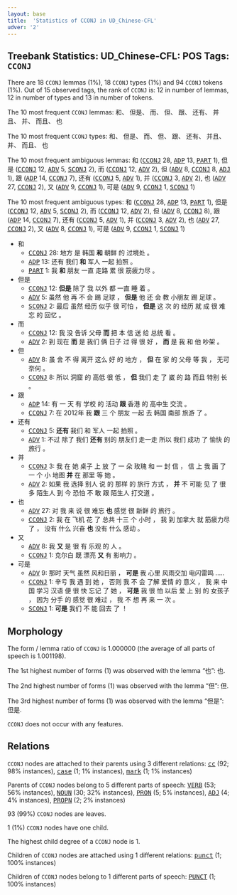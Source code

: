 ```yaml
---
layout: base
title:  'Statistics of CCONJ in UD_Chinese-CFL'
udver: '2'
---
```


## Treebank Statistics: UD_Chinese-CFL: POS Tags: `CCONJ`

There are 18 `CCONJ` lemmas (1%), 18 `CCONJ` types (1%) and 94 `CCONJ` tokens (1%).
Out of 15 observed tags, the rank of `CCONJ` is: 12 in number of lemmas, 12 in number of types and 13 in number of tokens.

The 10 most frequent `CCONJ` lemmas: 和、 但是、 而、 但、 跟、 还有、 并且、 并、 而且、 也

The 10 most frequent `CCONJ` types:  和、 但是、 而、 但、 跟、 还有、 并且、 并、 而且、 也

The 10 most frequent ambiguous lemmas: 和 (<tt><a href="zh_cfl-pos-CCONJ.html">CCONJ</a></tt> 28, <tt><a href="zh_cfl-pos-ADP.html">ADP</a></tt> 13, <tt><a href="zh_cfl-pos-PART.html">PART</a></tt> 1), 但是 (<tt><a href="zh_cfl-pos-CCONJ.html">CCONJ</a></tt> 12, <tt><a href="zh_cfl-pos-ADV.html">ADV</a></tt> 5, <tt><a href="zh_cfl-pos-SCONJ.html">SCONJ</a></tt> 2), 而 (<tt><a href="zh_cfl-pos-CCONJ.html">CCONJ</a></tt> 12, <tt><a href="zh_cfl-pos-ADV.html">ADV</a></tt> 2), 但 (<tt><a href="zh_cfl-pos-ADV.html">ADV</a></tt> 8, <tt><a href="zh_cfl-pos-CCONJ.html">CCONJ</a></tt> 8, <tt><a href="zh_cfl-pos-ADJ.html">ADJ</a></tt> 1), 跟 (<tt><a href="zh_cfl-pos-ADP.html">ADP</a></tt> 14, <tt><a href="zh_cfl-pos-CCONJ.html">CCONJ</a></tt> 7), 还有 (<tt><a href="zh_cfl-pos-CCONJ.html">CCONJ</a></tt> 5, <tt><a href="zh_cfl-pos-ADV.html">ADV</a></tt> 1), 并 (<tt><a href="zh_cfl-pos-CCONJ.html">CCONJ</a></tt> 3, <tt><a href="zh_cfl-pos-ADV.html">ADV</a></tt> 2), 也 (<tt><a href="zh_cfl-pos-ADV.html">ADV</a></tt> 27, <tt><a href="zh_cfl-pos-CCONJ.html">CCONJ</a></tt> 2), 又 (<tt><a href="zh_cfl-pos-ADV.html">ADV</a></tt> 9, <tt><a href="zh_cfl-pos-CCONJ.html">CCONJ</a></tt> 1), 可是 (<tt><a href="zh_cfl-pos-ADV.html">ADV</a></tt> 9, <tt><a href="zh_cfl-pos-CCONJ.html">CCONJ</a></tt> 1, <tt><a href="zh_cfl-pos-SCONJ.html">SCONJ</a></tt> 1)

The 10 most frequent ambiguous types:  和 (<tt><a href="zh_cfl-pos-CCONJ.html">CCONJ</a></tt> 28, <tt><a href="zh_cfl-pos-ADP.html">ADP</a></tt> 13, <tt><a href="zh_cfl-pos-PART.html">PART</a></tt> 1), 但是 (<tt><a href="zh_cfl-pos-CCONJ.html">CCONJ</a></tt> 12, <tt><a href="zh_cfl-pos-ADV.html">ADV</a></tt> 5, <tt><a href="zh_cfl-pos-SCONJ.html">SCONJ</a></tt> 2), 而 (<tt><a href="zh_cfl-pos-CCONJ.html">CCONJ</a></tt> 12, <tt><a href="zh_cfl-pos-ADV.html">ADV</a></tt> 2), 但 (<tt><a href="zh_cfl-pos-ADV.html">ADV</a></tt> 8, <tt><a href="zh_cfl-pos-CCONJ.html">CCONJ</a></tt> 8), 跟 (<tt><a href="zh_cfl-pos-ADP.html">ADP</a></tt> 14, <tt><a href="zh_cfl-pos-CCONJ.html">CCONJ</a></tt> 7), 还有 (<tt><a href="zh_cfl-pos-CCONJ.html">CCONJ</a></tt> 5, <tt><a href="zh_cfl-pos-ADV.html">ADV</a></tt> 1), 并 (<tt><a href="zh_cfl-pos-CCONJ.html">CCONJ</a></tt> 3, <tt><a href="zh_cfl-pos-ADV.html">ADV</a></tt> 2), 也 (<tt><a href="zh_cfl-pos-ADV.html">ADV</a></tt> 27, <tt><a href="zh_cfl-pos-CCONJ.html">CCONJ</a></tt> 2), 又 (<tt><a href="zh_cfl-pos-ADV.html">ADV</a></tt> 8, <tt><a href="zh_cfl-pos-CCONJ.html">CCONJ</a></tt> 1), 可是 (<tt><a href="zh_cfl-pos-ADV.html">ADV</a></tt> 9, <tt><a href="zh_cfl-pos-CCONJ.html">CCONJ</a></tt> 1, <tt><a href="zh_cfl-pos-SCONJ.html">SCONJ</a></tt> 1)


* 和
  * <tt><a href="zh_cfl-pos-CCONJ.html">CCONJ</a></tt> 28: 地方 是 韩国 <b>和</b> 朝鲜 的 过境处 。
  * <tt><a href="zh_cfl-pos-ADP.html">ADP</a></tt> 13: 还有 我们 <b>和</b> 军人 一起 拍照 。
  * <tt><a href="zh_cfl-pos-PART.html">PART</a></tt> 1: 我 <b>和</b> 朋友 一直 走路 累 很 筋疲力尽 。
* 但是
  * <tt><a href="zh_cfl-pos-CCONJ.html">CCONJ</a></tt> 12: <b>但是</b> 除了 我 以外 都 一直 睡 着 。
  * <tt><a href="zh_cfl-pos-ADV.html">ADV</a></tt> 5: 虽然 他 再 不 会 踢 足球 ， <b>但是</b> 他 还 会 教 小朋友 踢 足球 。
  * <tt><a href="zh_cfl-pos-SCONJ.html">SCONJ</a></tt> 2: 最后 虽然 经历 似乎 很 可怕 ， <b>但是</b> 这 次 的 经历 就 成 很 难忘 的 回忆 。
* 而
  * <tt><a href="zh_cfl-pos-CCONJ.html">CCONJ</a></tt> 12: 我 没 告诉 父母 <b>而</b> 把 本 信 送 给 总统 看 。
  * <tt><a href="zh_cfl-pos-ADV.html">ADV</a></tt> 2: 到 现在 <b>而</b> 是 我们 俩 日子 过 得 很 好 ， <b>而</b> 是 我 和 他 吵架 。
* 但
  * <tt><a href="zh_cfl-pos-ADV.html">ADV</a></tt> 8: 虽 舍 不 得 离开 这么 好 的 地方 ， <b>但</b> 在 家 的 父母 等 我 ， 无可奈何 。
  * <tt><a href="zh_cfl-pos-CCONJ.html">CCONJ</a></tt> 8: 所以 洞窟 的 高低 很 低 ， <b>但</b> 我们 走 了 崴 的 路 而且 特别 长 。
* 跟
  * <tt><a href="zh_cfl-pos-ADP.html">ADP</a></tt> 14: 有 一 天 有 学校 的 活动 <b>跟</b> 香港 的 高中生 交流 。
  * <tt><a href="zh_cfl-pos-CCONJ.html">CCONJ</a></tt> 7: 在 2012年 我 <b>跟</b> 三 个 朋友 一起 去 韩国 南部 旅游 了 。
* 还有
  * <tt><a href="zh_cfl-pos-CCONJ.html">CCONJ</a></tt> 5: <b>还有</b> 我们 和 军人 一起 拍照 。
  * <tt><a href="zh_cfl-pos-ADV.html">ADV</a></tt> 1: 不过 除了 我们 <b>还有</b> 别的 朋友们 走一走 所以 我们 成功 了 愉快 的 旅行 。
* 并
  * <tt><a href="zh_cfl-pos-CCONJ.html">CCONJ</a></tt> 3: 我 在 她 桌子 上 放 了 一 朵 玫瑰 和 一 封 信 ， 信 上 我 画 了 一 个 小 地图 <b>并</b> 在 那里 等 她 。
  * <tt><a href="zh_cfl-pos-ADV.html">ADV</a></tt> 2: 如果 我 选择 别人 说 的 那样 的 旅行 方式 ， <b>并</b> 不 可能 见 了 很多 陌生人 到 今 恐怕 不 敢 跟 陌生人 打交道 。
* 也
  * <tt><a href="zh_cfl-pos-ADV.html">ADV</a></tt> 27: 对 我 来 说 很 难忘 <b>也</b> 感觉 很 新鲜 的 旅行 。
  * <tt><a href="zh_cfl-pos-CCONJ.html">CCONJ</a></tt> 2: 我 在 飞机 花 了 总共 十三 个 小时 ， 我 到 加拿大 就 筋疲力尽 了 ， 没有 什么 兴奋 <b>也</b> 没有 什么 感动 。
* 又
  * <tt><a href="zh_cfl-pos-ADV.html">ADV</a></tt> 8: 我 <b>又</b> 是 很 有 乐观 的 人 。
  * <tt><a href="zh_cfl-pos-CCONJ.html">CCONJ</a></tt> 1: 克尔白 既 漂亮 <b>又</b> 有 影响力 。
* 可是
  * <tt><a href="zh_cfl-pos-ADV.html">ADV</a></tt> 9: 那时 天气 虽然 风和日丽 ， <b>可是</b> 我 心里 风雨交加 电闪雷鸣 .....
  * <tt><a href="zh_cfl-pos-CCONJ.html">CCONJ</a></tt> 1: 辛亏 我 遇 到 她 ， 否则 我 不 会 了解 爱情 的 意义 ， 我 来 中国 学习 汉语 便 很 快 忘记 了 她 ， <b>可是</b> 我 很 怕 以后 爱 上 别 的 女孩子 ， 因为 分手 的 感觉 很 难过 ， 我 不 想 再 来 一 次 。
  * <tt><a href="zh_cfl-pos-SCONJ.html">SCONJ</a></tt> 1: <b>可是</b> 我们 不 能 回去 了 ！

## Morphology

The form / lemma ratio of `CCONJ` is 1.000000 (the average of all parts of speech is 1.001198).

The 1st highest number of forms (1) was observed with the lemma “也”: 也.

The 2nd highest number of forms (1) was observed with the lemma “但”: 但.

The 3rd highest number of forms (1) was observed with the lemma “但是”: 但是.

`CCONJ` does not occur with any features.


## Relations

`CCONJ` nodes are attached to their parents using 3 different relations: <tt><a href="zh_cfl-dep-cc.html">cc</a></tt> (92; 98% instances), <tt><a href="zh_cfl-dep-case.html">case</a></tt> (1; 1% instances), <tt><a href="zh_cfl-dep-mark.html">mark</a></tt> (1; 1% instances)

Parents of `CCONJ` nodes belong to 5 different parts of speech: <tt><a href="zh_cfl-pos-VERB.html">VERB</a></tt> (53; 56% instances), <tt><a href="zh_cfl-pos-NOUN.html">NOUN</a></tt> (30; 32% instances), <tt><a href="zh_cfl-pos-PRON.html">PRON</a></tt> (5; 5% instances), <tt><a href="zh_cfl-pos-ADJ.html">ADJ</a></tt> (4; 4% instances), <tt><a href="zh_cfl-pos-PROPN.html">PROPN</a></tt> (2; 2% instances)

93 (99%) `CCONJ` nodes are leaves.

1 (1%) `CCONJ` nodes have one child.

The highest child degree of a `CCONJ` node is 1.

Children of `CCONJ` nodes are attached using 1 different relations: <tt><a href="zh_cfl-dep-punct.html">punct</a></tt> (1; 100% instances)

Children of `CCONJ` nodes belong to 1 different parts of speech: <tt><a href="zh_cfl-pos-PUNCT.html">PUNCT</a></tt> (1; 100% instances)

